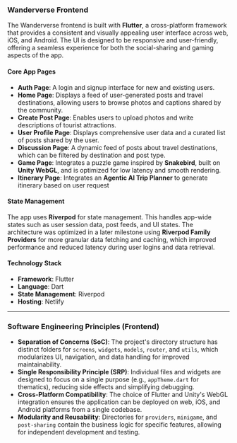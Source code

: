 ### Wanderverse Frontend

The Wanderverse frontend is built with **Flutter**, a cross-platform framework that provides a consistent and visually appealing user interface across web, iOS, and Android. The UI is designed to be responsive and user-friendly, offering a seamless experience for both the social-sharing and gaming aspects of the app.

#### Core App Pages
* **Auth Page**: A login and signup interface for new and existing users.
* **Home Page**: Displays a feed of user-generated posts and travel destinations, allowing users to browse photos and captions shared by the community.
* **Create Post Page**: Enables users to upload photos and write descriptions of tourist attractions.
* **User Profile Page**: Displays comprehensive user data and a curated list of posts shared by the user.
* **Discussion Page**: A dynamic feed of posts about travel destinations, which can be filtered by destination and post type.
* **Game Page**: Integrates a puzzle game inspired by **Snakebird**, built on **Unity WebGL**, and is optimized for low latency and smooth rendering.
* **Itinerary Page**: Integrates an **Agentic AI Trip Planner** to generate itinerary based on user request

#### State Management
The app uses **Riverpod** for state management. This handles app-wide states such as user session data, post feeds, and UI states. The architecture was optimized in a later milestone using **Riverpod Family Providers** for more granular data fetching and caching, which improved performance and reduced latency during user logins and data retrieval.

#### Technology Stack
* **Framework**: Flutter
* **Language**: Dart
* **State Management**: Riverpod
* **Hosting**: Netlify

---

### Software Engineering Principles (Frontend)

* **Separation of Concerns (SoC)**: The project's directory structure has distinct folders for `screens`, `widgets`, `models`, `router`, and `utils`, which modularizes UI, navigation, and data handling for improved maintainability.
* **Single Responsibility Principle (SRP)**: Individual files and widgets are designed to focus on a single purpose (e.g., `appTheme.dart` for thematics), reducing side effects and simplifying debugging.
* **Cross-Platform Compatibility**: The choice of Flutter and Unity's WebGL integration ensures the application can be deployed on web, iOS, and Android platforms from a single codebase.
* **Modularity and Reusability**: Directories for `providers`, `minigame`, and `post-sharing` contain the business logic for specific features, allowing for independent development and testing.
